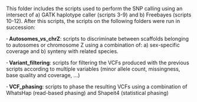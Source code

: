 This folder includes the scripts used to perform the SNP calling using an intersect of a) GATK haplotype caller (scripts 3-9) and b) Freebayes (scripts 10-12). After this scripts, the scripts on the following folders were run in succession:

  **· Autosomes_vs_chrZ**: scripts to discriminate between scaffolds belonging to autosomes or chromosome Z using a combination of: a) sex-specific coverage and b) synteny with related species.
  
  **· Variant_filtering**: scripts for filtering the VCFs produced with the previous scripts according to multiple variables (minor allele count, missingness, base quality and coverage, ...)

  **· VCF_phasing**: scripts to phase the resulting VCFs using a combination of WhatsHap (read-based phasing) and Shapeit4 (statistical phasing)
